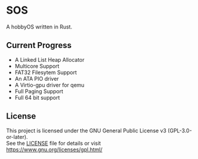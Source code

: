 # SOS
A hobbyOS written in Rust.

## Current Progress

- A Linked List Heap Allocator
- Multicore Support
- FAT32 Filesytem Support
- An ATA PIO driver
- A Virtio-gpu driver for qemu
- Full Paging Support
- Full 64 bit support


## License

This project is licensed under the GNU General Public License v3 (GPL-3.0-or-later).  
See the [LICENSE](LICENSE) file for details or visit <https://www.gnu.org/licenses/gpl.html/>
